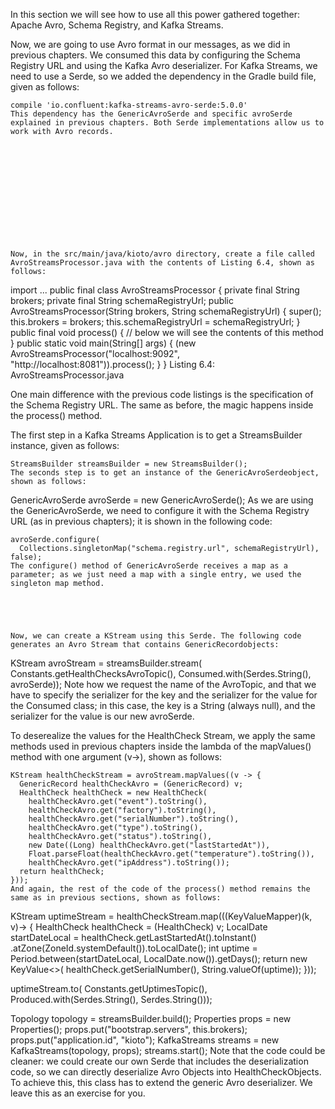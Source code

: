 
In this section we will see how to use all this power gathered together: Apache Avro, Schema Registry, and Kafka Streams.

Now, we are going to use Avro format in our messages, as we did in previous chapters. We consumed this data by configuring the Schema Registry URL and using the Kafka Avro deserializer. For Kafka Streams, we need to use a Serde, so we added the dependency in the Gradle build file, given as follows:

```
compile 'io.confluent:kafka-streams-avro-serde:5.0.0'
This dependency has the GenericAvroSerde and specific avroSerde explained in previous chapters. Both Serde implementations allow us to work with Avro records.

 

 

 

 

 

 

Now, in the src/main/java/kioto/avro directory, create a file called AvroStreamsProcessor.java with the contents of Listing 6.4, shown as follows:

```
import ...
public final class AvroStreamsProcessor {
  private final String brokers;
  private final String schemaRegistryUrl;
  public AvroStreamsProcessor(String brokers, String schemaRegistryUrl) {
    super();
    this.brokers = brokers;
    this.schemaRegistryUrl = schemaRegistryUrl;
  }
  public final void process() {
    // below we will see the contents of this method
  }
  public static void main(String[] args) {
    (new AvroStreamsProcessor("localhost:9092", 
        "http://localhost:8081")).process();
  }
}
Listing 6.4: AvroStreamsProcessor.java

One main difference with the previous code listings is the specification of the Schema Registry URL. The same as before, the magic happens inside the process() method.

The first step in a Kafka Streams Application is to get a StreamsBuilder instance, given as follows:

```
StreamsBuilder streamsBuilder = new StreamsBuilder();
The seconds step is to get an instance of the GenericAvroSerdeobject, shown as follows:

```
GenericAvroSerde avroSerde = new GenericAvroSerde();
As we are using the GenericAvroSerde, we need to configure it with the Schema Registry URL (as in previous chapters); it is shown in the following code:

```
avroSerde.configure(
  Collections.singletonMap("schema.registry.url", schemaRegistryUrl), false);
The configure() method of GenericAvroSerde receives a map as a parameter; as we just need a map with a single entry, we used the singleton map method.

 

 

Now, we can create a KStream using this Serde. The following code generates an Avro Stream that contains GenericRecordobjects:

```
KStream avroStream =
  streamsBuilder.stream( Constants.getHealthChecksAvroTopic(),
    Consumed.with(Serdes.String(), avroSerde));
Note how we request the name of the AvroTopic, and that we have to specify the serializer for the key and the serializer for the value for the Consumed class; in this case, the key is a String (always null), and the serializer for the value is our new avroSerde.

To deserealize the values for the HealthCheck Stream, we apply the same methods used in previous chapters inside the lambda of the mapValues() method with one argument (v->), shown as follows:

```
KStream healthCheckStream = avroStream.mapValues((v -> {
  GenericRecord healthCheckAvro = (GenericRecord) v;
  HealthCheck healthCheck = new HealthCheck(
    healthCheckAvro.get("event").toString(),
    healthCheckAvro.get("factory").toString(),
    healthCheckAvro.get("serialNumber").toString(),
    healthCheckAvro.get("type").toString(),
    healthCheckAvro.get("status").toString(),
    new Date((Long) healthCheckAvro.get("lastStartedAt")),
    Float.parseFloat(healthCheckAvro.get("temperature").toString()),
    healthCheckAvro.get("ipAddress").toString());
  return healthCheck;
}));
And again, the rest of the code of the process() method remains the same as in previous sections, shown as follows:

```
KStream uptimeStream = healthCheckStream.map(((KeyValueMapper)(k, v)-> {
  HealthCheck healthCheck = (HealthCheck) v;
  LocalDate startDateLocal = healthCheck.getLastStartedAt().toInstant()
               .atZone(ZoneId.systemDefault()).toLocalDate();
  int uptime =
     Period.between(startDateLocal, LocalDate.now()).getDays();
  return new KeyValue<>(
     healthCheck.getSerialNumber(), String.valueOf(uptime));
}));

uptimeStream.to( Constants.getUptimesTopic(),
      Produced.with(Serdes.String(), Serdes.String()));

Topology topology = streamsBuilder.build();
Properties props = new Properties();
props.put("bootstrap.servers", this.brokers);
props.put("application.id", "kioto");
KafkaStreams streams = new KafkaStreams(topology, props);
streams.start();
Note that the code could be cleaner: we could create our own Serde that includes the deserialization code, so we can directly deserialize Avro Objects into HealthCheckObjects. To achieve this, this class has to extend the generic Avro deserializer. We leave this as an exercise for you.